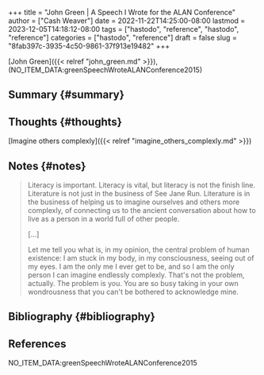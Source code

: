 +++
title = "John Green | A Speech I Wrote for the ALAN Conference"
author = ["Cash Weaver"]
date = 2022-11-22T14:25:00-08:00
lastmod = 2023-12-05T14:18:12-08:00
tags = ["hastodo", "reference", "hastodo", "reference"]
categories = ["hastodo", "reference"]
draft = false
slug = "8fab397c-3935-4c50-9861-37f913e19482"
+++

[John Green]({{< relref "john_green.md" >}}), (NO_ITEM_DATA:greenSpeechWroteALANConference2015)


## Summary {#summary}


## Thoughts {#thoughts}

[Imagine others complexly]({{< relref "imagine_others_complexly.md" >}})


## Notes {#notes}

> Literacy is important. Literacy is vital, but literacy is not the finish line. Literature is not just in the business of See Jane Run. Literature is in the business of helping us to imagine ourselves and others more complexly, of connecting us to the ancient conversation about how to live as a person in a world full of other people.
>
> [...]
>
> Let me tell you what is, in my opinion, the central problem of human existence: I am stuck in my body, in my consciousness, seeing out of my eyes. I am the only me I ever get to be, and so I am the only person I can imagine endlessly complexly. That's not the problem, actually. The problem is you. You are so busy taking in your own wondrousness that you can't be bothered to acknowledge mine.


## Bibliography {#bibliography}

## References

<style>.csl-entry{text-indent: -1.5em; margin-left: 1.5em;}</style><div class="csl-bib-body">
  <div class="csl-entry">NO_ITEM_DATA:greenSpeechWroteALANConference2015</div>
</div>
